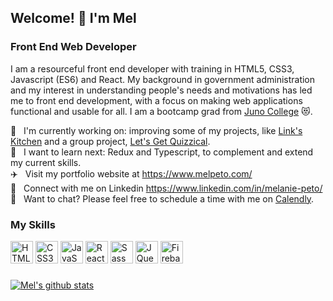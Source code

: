 ## Welcome! 👋 I'm Mel

### Front End Web Developer

I am a resourceful front end developer with training in HTML5, CSS3, Javascript (ES6) and React. My background in government administration and my interest in understanding people's needs and motivations has led me to front end development, with a focus on making web applications functional and usable for all. I am a bootcamp grad from [Juno College](junocollege.com) :heart_eyes_cat:.

:hatching_chick:&nbsp;&nbsp; I'm currently working on: improving some of my projects, like [Link's Kitchen](https://links-kitchen.melpeto.com) and a group project, [Let's Get Quizzical](https://lets-get-quizzical-trivia.netlify.app/). <br />
:seedling:&nbsp;&nbsp; I want to learn next: Redux and Typescript, to complement and extend my current skills. <br />
:airplane:&nbsp;&nbsp; Visit my portfolio website at https://www.melpeto.com/ <br />
:information_desk_person:&nbsp;&nbsp; Connect with me on Linkedin https://www.linkedin.com/in/melanie-peto/ <br />
:speech_balloon:&nbsp;&nbsp; Want to chat? Please feel free to schedule a time with me on [Calendly](https://calendly.com/mel-peto).

### My Skills

<section align="left">

<img src="https://raw.githubusercontent.com/danielcranney/readme-generator/main/public/icons/skills/html5-colored.svg" width="36" height="36" alt="HTML5" />
<img src="https://raw.githubusercontent.com/danielcranney/readme-generator/main/public/icons/skills/css3-colored.svg" width="36" height="36" alt="CSS3" />
<img src="https://raw.githubusercontent.com/danielcranney/readme-generator/main/public/icons/skills/javascript-colored.svg" width="36" height="36" alt="JavaScript" />
<img src="https://raw.githubusercontent.com/danielcranney/readme-generator/main/public/icons/skills/react-colored.svg" width="36" height="36" alt="React" />
<img src="https://raw.githubusercontent.com/danielcranney/readme-generator/main/public/icons/skills/sass-colored.svg" width="36" height="36" alt="Sass" />
<img src="https://raw.githubusercontent.com/danielcranney/readme-generator/main/public/icons/skills/jquery-colored.svg" width="36" height="36" alt="JQuery" />
<img src="https://raw.githubusercontent.com/danielcranney/readme-generator/main/public/icons/skills/firebase-colored.svg" width="36" height="36" alt="Firebase" />
</section>

###

[![Mel's github stats](https://github-readme-stats.vercel.app/api?username=melpeto)](https://github.com/melpeto/github-readme-stats)
